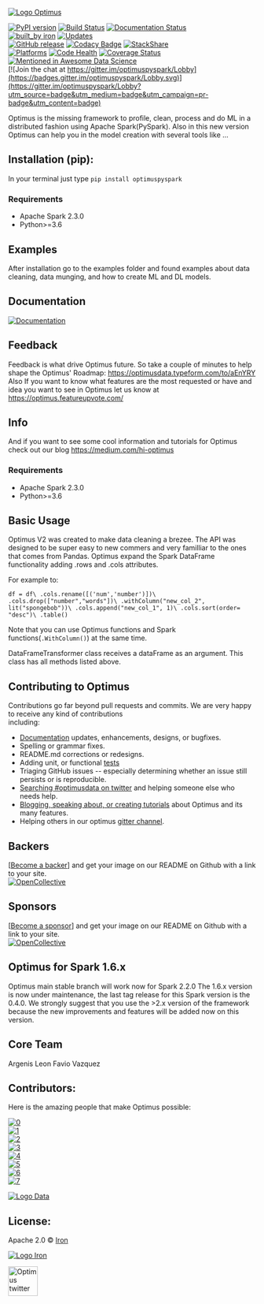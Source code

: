 [![Logo Optimus](https://github.com/ironmussa/Optimus/blob/master/images/logoOptimus.png)](https://hioptimus.com)  
  
[![PyPI version](https://badge.fury.io/py/optimuspyspark.svg)](https://badge.fury.io/py/optimuspyspark) [![Build Status](https://travis-ci.org/ironmussa/Optimus.svg?branch=master)](https://travis-ci.org/ironmussa/Optimus) [![Documentation Status](https://readthedocs.org/projects/optimus-ironmussa/badge/?version=latest)](http://optimus-ironmussa.readthedocs.io/en/latest/?badge=latest)  
 [![built_by iron](https://img.shields.io/badge/built_by-iron-FF69A4.svg)](http://ironmussa.com) [![Updates](https://pyup.io/repos/github/ironmussa/Optimus/shield.svg)](https://pyup.io/repos/github/ironmussa/Optimus/)  
 [![GitHub release](https://img.shields.io/github/release/ironmussa/optimus.svg)](https://github.com/ironmussa/Optimus/) [![Codacy Badge](https://api.codacy.com/project/badge/Grade/e01572e2af5640fcbcdd58e7408f3ea0)](https://www.codacy.com/app/favio.vazquezp/Optimus?utm_source=github.com&utm_medium=referral&utm_content=ironmussa/Optimus&utm_campaign=badger) [![StackShare](https://img.shields.io/badge/tech-stack-0690fa.svg?style=flat)](https://stackshare.io/iron-mussa/devops)  
[![Platforms](https://img.shields.io/badge/platform-Linux%20%7C%20Mac%20OS%20%7C%20Windows-blue.svg)](https://spark.apache.org/docs/2.2.0/#downloading) [![Code Health](https://landscape.io/github/ironmussa/Optimus/develop/landscape.svg?style=flat)](https://landscape.io/github/ironmussa/Optimus/develop) [![Coverage Status](https://coveralls.io/repos/github/ironmussa/Optimus/badge.svg?branch=master)](https://coveralls.io/github/ironmussa/Optimus?branch=master) [![Mentioned in Awesome Data Science](https://awesome.re/mentioned-badge.svg)](https://github.com/bulutyazilim/awesome-datascience)  
[![Join the chat at https://gitter.im/optimuspyspark/Lobby](https://badges.gitter.im/optimuspyspark/Lobby.svg)](https://gitter.im/optimuspyspark/Lobby?utm_source=badge&utm_medium=badge&utm_campaign=pr-badge&utm_content=badge)  

Optimus is the missing framework to profile, clean, process and do ML in a distributed fashion using Apache Spark(PySpark).
Also in this new version Optimus can help you in the model creation with several tools like ...

## Installation (pip):  
  
In your terminal just type  `pip install optimuspyspark  `  
### Requirements
* Apache Spark 2.3.0  
* Python>=3.6  

## Examples

After installation go to the examples folder and found examples about data cleaning, data munging, and how to create ML and DL models.

## Documentation
  
[![Documentation](https://media.readthedocs.com/corporate/img/header-logo.png)](http://docs.hioptimus.com/en/latest/)  
  
## Feedback 
Feedback is what drive Optimus future. So take a couple of minutes to help shape the Optimus' Roadmap:  https://optimusdata.typeform.com/to/aEnYRY  
Also If you want to know what features are the most requested or have and idea you want to see in Optimus let us know at  https://optimus.featureupvote.com/  
 
## Info
And if you want to see some cool information and tutorials for Optimus check out our blog https://medium.com/hi-optimus  
  
### Requirements
* Apache Spark 2.3.0  
* Python>=3.6  
  
## Basic Usage  
  
Optimus V2 was created to make data cleaning a brezee. The API was designed to be super easy to new commers and very familliar to the ones that comes from Pandas.
Optimus expand the Spark DataFrame functionality adding .rows and .cols attributes.

For example to:

`df = df\
	.cols.rename([('num','number')])\
    .cols.drop(["number","words"])\
    .withColumn("new_col_2", lit("spongebob"))\
    .cols.append("new_col_1", 1)\
    .cols.sort(order= "desc")\
    .table()`

Note that you can use Optimus functions and Spark functions(`.WithColumn()`) at the same time.

DataFrameTransformer class receives a dataFrame as an argument. This  
class has all methods listed above.  
 
## Contributing to Optimus
Contributions go far beyond pull requests and commits. We are very happy to receive any kind of contributions   
including:  
  
* [Documentation](https://github.com/ironmussa/Optimus/tree/master/docs/source) updates, enhancements, designs, or   bugfixes.  
* Spelling or grammar fixes.  
* README.md corrections or redesigns.  
* Adding unit, or functional [tests](https://github.com/ironmussa/Optimus/tree/master/tests)   
* Triaging GitHub issues -- especially determining whether an issue still persists or is reproducible.  
* [Searching #optimusdata on twitter](https://twitter.com/search?q=optimusdata) and helping someone else who needs help.  
* [Blogging, speaking about, or creating tutorials](https://hioptimus.com/category/blog/)   about Optimus and its many features.  
* Helping others in our optimus [gitter channel](https://gitter.im/optimuspyspark/Lobby).    
  
## Backers  
[[Become a backer](https://opencollective.com/optimus#backer)] and get your image on our README on Github with a link to your site.  
[![OpenCollective](https://opencollective.com/optimus/backers/badge.svg)](#backers)   
  
  
## Sponsors  
[[Become a sponsor](https://opencollective.com/optimus#backer)] and get your image on our README on Github with a link to your site.  
[![OpenCollective](https://opencollective.com/optimus/sponsors/badge.svg)](#sponsors)  
  
## Optimus for Spark 1.6.x  
  
Optimus main stable branch will work now for Spark 2.2.0 The 1.6.x version is now under maintenance, the last tag release for this Spark version is the 0.4.0. We strongly suggest that you use the >2.x version of the framework because the new improvements and features will be added now on this version.
## Core Team
Argenis Leon
Favio Vazquez

## Contributors:
Here is the amazing people that make Optimus possible:
  
[![0](https://sourcerer.io/fame/FavioVazquez/ironmussa/Optimus/images/0)](https://sourcerer.io/fame/FavioVazquez/ironmussa/Optimus/links/0)  
[![1](https://sourcerer.io/fame/FavioVazquez/ironmussa/Optimus/images/1)](https://sourcerer.io/fame/FavioVazquez/ironmussa/Optimus/links/1)  
[![2](https://sourcerer.io/fame/FavioVazquez/ironmussa/Optimus/images/2)](https://sourcerer.io/fame/FavioVazquez/ironmussa/Optimus/links/2)  
[![3](https://sourcerer.io/fame/FavioVazquez/ironmussa/Optimus/images/3)](https://sourcerer.io/fame/FavioVazquez/ironmussa/Optimus/links/3)  
[![4](https://sourcerer.io/fame/FavioVazquez/ironmussa/Optimus/images/4)](https://sourcerer.io/fame/FavioVazquez/ironmussa/Optimus/links/4)  
[![5](https://sourcerer.io/fame/FavioVazquez/ironmussa/Optimus/images/5)](https://sourcerer.io/fame/FavioVazquez/ironmussa/Optimus/links/5)  
[![6](https://sourcerer.io/fame/FavioVazquez/ironmussa/Optimus/images/6)](https://sourcerer.io/fame/FavioVazquez/ironmussa/Optimus/links/6)  
[![7](https://sourcerer.io/fame/FavioVazquez/ironmussa/Optimus/images/7)](https://sourcerer.io/fame/FavioVazquez/ironmussa/Optimus/links/7)  
  
[![Logo Data](https://www.bbvadata.com/wp-content/uploads/2016/07/bbvada_logo.png)](https://www.bbvadata.com)  
   
## License:  
  
Apache 2.0 © [Iron](https://github.com/ironmussa)  
  
[![Logo Iron](https://iron-ai.com/wp-content/uploads/2017/08/iron-svg-2.png)](https://ironmussa.com)  
  
<a href="https://twitter.com/optimus_data"><img src="https://www.shareicon.net/data/256x256/2015/09/01/94063_circle_512x512.png" alt="Optimus twitter" border="0" height="60"></a>